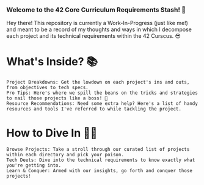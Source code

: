 ### Welcome to the 42 Core Curriculum Requirements Stash! 🚀

Hey there! This repository is currently a Work-In-Progress (just like me!) and meant to be a record of my thoughts and ways in which I decompose each project and its technical requirements within the 42 Curscus. 😎

# What's Inside? 📚

    Project Breakdowns: Get the lowdown on each project's ins and outs, from objectives to tech specs.
    Pro Tips: Here's where we spill the beans on the tricks and strategies to nail those projects like a boss! 💪
    Resource Recommendations: Need some extra help? Here's a list of handy resources and tools I've referred to while tackling the project.

# How to Dive In 🏊‍♂️

    Browse Projects: Take a stroll through our curated list of projects within each directory and pick your poison.
    Tech Deets: Dive into the technical requirements to know exactly what you're getting into.
    Learn & Conquer: Armed with our insights, go forth and conquer those projects!
